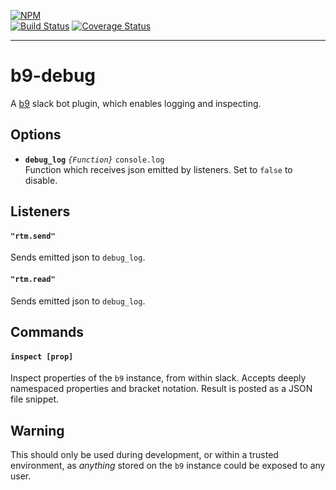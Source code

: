 [![NPM](https://nodei.co/npm/b9-debug.png?compact=true)](https://nodei.co/npm/b9-debug/)<br />
[![Build Status](https://travis-ci.org/mhelgeson/b9-debug.svg?branch=master)](https://travis-ci.org/mhelgeson/b9-debug)
[![Coverage Status](https://coveralls.io/repos/github/mhelgeson/b9-debug/badge.svg?branch=master)](https://coveralls.io/github/mhelgeson/b9-debug?branch=master)
- - -

# b9-debug
A [b9](https://github.com/mhelgeson/b9) slack bot plugin, which enables logging and inspecting.

## Options

- **`debug_log`** *`{Function}`* `console.log` <br />
Function which receives json emitted by listeners. Set to `false` to disable.

## Listeners

#### `"rtm.send"`
Sends emitted json to `debug_log`.

#### `"rtm.read"`
Sends emitted json to `debug_log`.

## Commands

#### `inspect [prop]`
Inspect properties of the `b9` instance, from within slack. Accepts deeply
namespaced properties and bracket notation. Result is posted as a JSON file snippet.

## Warning

This should only be used during development, or within a trusted environment,
as *anything* stored on the `b9` instance could be exposed to any user.
